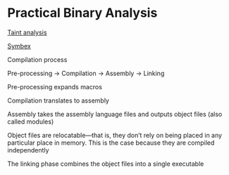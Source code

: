 # Practical Binary Analysis

[Taint analysis](Practical%20Binary%20Analysis%20e836f6dda0664fff9e9ee6cec9dad05a/Taint%20analysis%203b33e323644d46888ef1daabd2a2f9a1.md)

[Symbex](Practical%20Binary%20Analysis%20e836f6dda0664fff9e9ee6cec9dad05a/Symbex%207cfb386ddf384611ba667bfe9b716f21.md)

Compilation process

Pre-processing → Compilation → Assembly → Linking

Pre-processing expands macros

Compilation translates to assembly

Assembly takes the assembly language files and outputs object files (also called modules)

Object files are relocatable—that is, they don’t rely on being placed in any particular place in memory. This is the case because they are compiled independently

The linking phase combines the object files into a single executable